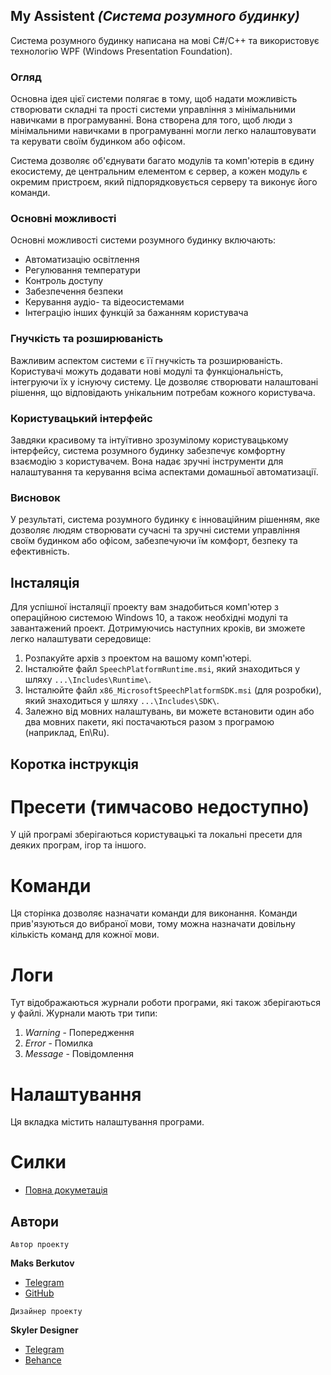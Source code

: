 ## My Assistent _(Система розумного будинку)_



Система розумного будинку написана на мові C#/C++ та використовує технологію WPF (Windows Presentation Foundation).

### Огляд

Основна ідея цієї системи полягає в тому, щоб надати можливість створювати складні та прості системи управління з мінімальними навичками в програмуванні. Вона створена для того, щоб люди з мінімальними навичками в програмуванні могли легко налаштовувати та керувати своїм будинком або офісом.

Система дозволяє об'єднувати багато модулів та комп'ютерів в єдину екосистему, де центральним елементом є сервер, а кожен модуль є окремим пристроєм, який підпорядковується серверу та виконує його команди.

### Основні можливості

Основні можливості системи розумного будинку включають:

- Автоматизацію освітлення
- Регулювання температури
- Контроль доступу
- Забезпечення безпеки
- Керування аудіо- та відеосистемами
- Інтеграцію інших функцій за бажанням користувача

### Гнучкість та розширюваність

Важливим аспектом системи є її гнучкість та розширюваність. Користувачі можуть додавати нові модулі та функціональність, інтегруючи їх у існуючу систему. Це дозволяє створювати налаштовані рішення, що відповідають унікальним потребам кожного користувача.

### Користувацький інтерфейс

Завдяки красивому та інтуїтивно зрозумілому користувацькому інтерфейсу, система розумного будинку забезпечує комфортну взаємодію з користувачем. Вона надає зручні інструменти для налаштування та керування всіма аспектами домашньої автоматизації.

### Висновок

У результаті, система розумного будинку є інноваційним рішенням, яке дозволяє людям створювати сучасні та зручні системи управління своїм будинком або офісом, забезпечуючи їм комфорт, безпеку та ефективність.

## Інсталяція

Для успішної інсталяції проекту вам знадобиться комп'ютер з операційною системою Windows 10, а також необхідні модулі та завантажений проект. Дотримуючись наступних кроків, ви зможете легко налаштувати середовище:

1. Розпакуйте архів з проектом на вашому комп'ютері.
2. Інсталюйте файл `SpeechPlatformRuntime.msi`, який знаходиться у шляху `...\Includes\Runtime\`.
3. Інсталюйте файл `x86_MicrosoftSpeechPlatformSDK.msi` (для розробки), який знаходиться у шляху `...\Includes\SDK\`.
4. Залежно від мовних налаштувань, ви можете встановити один або два мовних пакети, які постачаються разом з програмою (наприклад, En\Ru).

## Коротка інструкція

# Пресети (тимчасово недоступно)
У цій програмі зберігаються користувацькі та локальні пресети для деяких програм, ігор та іншого.

# Команди
Ця сторінка дозволяє назначати команди для виконання. Команди прив'язуються до вибраної мови, тому можна назначати довільну кількість команд для кожної мови.

# Логи
Тут відображаються журнали роботи програми, які також зберігаються у файлі. Журнали мають три типи:
1) _Warning_ - Попередження
2) _Error_ - Помилка
3) _Message_ - Повідомлення

# Налаштування
Ця вкладка містить налаштування програми.

# Силки

- [Повна докуметація](https://github.com/MaksBerkutov/MyAsistentNew/blob/master/Document/FullGuide.md)

## Автори

`Автор проекту`

**Maks Berkutov**

- [Telegram](https://t.me/i37Holodok73i)
- [GitHub](https://github.com/MaksBerkutov)

`Дизайнер проекту`

**Skyler Designer**

- [Telegram](https://t.me/Skyler_designer7)
- [Behance](https://www.behance.net/skylerdesigner)